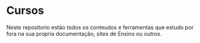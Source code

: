 # Cursos

Neste repositorio estão todos os conteudos e ferramentas que estudo por fora na sua propria documentação, sites de Ensino ou outros.
